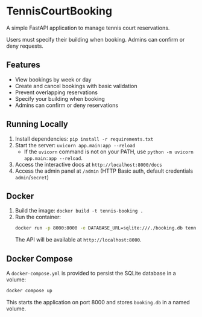 # TennisCourtBooking

A simple FastAPI application to manage tennis court reservations.

Users must specify their building when booking. Admins can confirm or deny requests.

## Features
- View bookings by week or day
- Create and cancel bookings with basic validation
- Prevent overlapping reservations
- Specify your building when booking
- Admins can confirm or deny reservations

## Running Locally

1. Install dependencies: `pip install -r requirements.txt`
2. Start the server: `uvicorn app.main:app --reload`
   - If the `uvicorn` command is not on your PATH, use `python -m uvicorn app.main:app --reload`.
3. Access the interactive docs at `http://localhost:8000/docs`
4. Access the admin panel at `/admin` (HTTP Basic auth, default credentials `admin`/`secret`)


## Docker
1. Build the image: `docker build -t tennis-booking .`
2. Run the container:
   ```bash
   docker run -p 8000:8000 -e DATABASE_URL=sqlite:///./booking.db tennis-booking
   ```
   The API will be available at `http://localhost:8000`.

## Docker Compose
A `docker-compose.yml` is provided to persist the SQLite database in a volume:
```bash
docker compose up
```
This starts the application on port 8000 and stores `booking.db` in a named volume.
